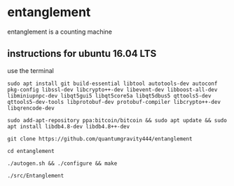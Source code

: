# entanglement

entanglement is a counting machine

## instructions for ubuntu 16.04 LTS

use the terminal

```
sudo apt install git build-essential libtool autotools-dev autoconf pkg-config libssl-dev libcrypto++-dev libevent-dev libboost-all-dev libminiupnpc-dev libqt5gui5 libqt5core5a libqt5dbus5 qttools5-dev qttools5-dev-tools libprotobuf-dev protobuf-compiler libcrypto++-dev libqrencode-dev
```
```
sudo add-apt-repository ppa:bitcoin/bitcoin && sudo apt update && sudo apt install libdb4.8-dev libdb4.8++-dev
```
```
git clone https://github.com/quantumgravity444/entanglement
```
```
cd entanglement
```
```
./autogen.sh && ./configure && make
```
```
./src/Entanglement
```

